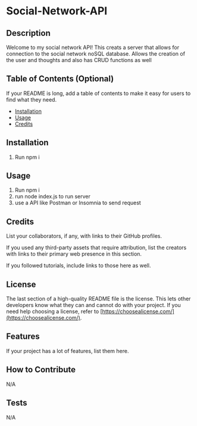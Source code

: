# Social-Network-API
## Description

Welcome to my social network API! This creats a server that allows for connection to the social network noSQL database. Allows the creation 
of the user and thoughts and also has CRUD functions as well

## Table of Contents (Optional)

If your README is long, add a table of contents to make it easy for users to find what they need.

- [Installation](#installation)
- [Usage](#usage)
- [Credits](#credits)


## Installation

1. Run npm i

## Usage

1. Run npm i
2. run node index.js to run server
3. use a API like Postman or Insomnia to send request


## Credits

List your collaborators, if any, with links to their GitHub profiles.

If you used any third-party assets that require attribution, list the creators with links to their primary web presence in this section.

If you followed tutorials, include links to those here as well.

## License

The last section of a high-quality README file is the license. This lets other developers know what they can and cannot do with your project. If you need help choosing a license, refer to [https://choosealicense.com/](https://choosealicense.com/).



## Features

If your project has a lot of features, list them here.

## How to Contribute

N/A

## Tests

N/A
